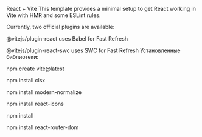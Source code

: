 React + Vite This template provides a minimal setup to get React working in Vite
with HMR and some ESLint rules.

Currently, two official plugins are available:

@vitejs/plugin-react uses Babel for Fast Refresh

@vitejs/plugin-react-swc uses SWC for Fast Refresh Установленные библиотеки:

npm create vite@latest

npm install clsx

npm install modern-normalize

npm install react-icons

npm install

npm install react-router-dom
